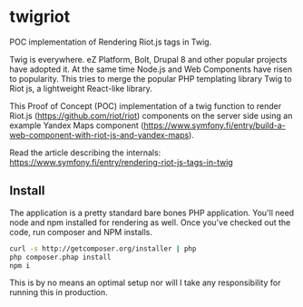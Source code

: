 # twigriot
POC implementation of Rendering Riot.js tags in Twig.

Twig is everywhere. eZ Platform, Bolt, Drupal 8 and other popular projects have adopted it. At the same time Node.js and Web Components have risen to popularity. This tries to merge the popular PHP templating library Twig to Riot js, a lightweight React-like library.

This Proof of Concept (POC) implementation of a twig function to render Riot.js (https://github.com/riot/riot) components on the server side using an example Yandex Maps component (https://www.symfony.fi/entry/build-a-web-component-with-riot-js-and-yandex-maps).

Read the article describing the internals: https://www.symfony.fi/entry/rendering-riot-js-tags-in-twig

## Install

The application is a pretty standard bare bones PHP application. You'll need node and npm installed for rendering as well. Once you've checked out the code, run composer and NPM installs.

```bash
curl -s http://getcomposer.org/installer | php
php composer.phap install
npm i
```

This is by no means an optimal setup nor will I take any responsibility for running this in production.
